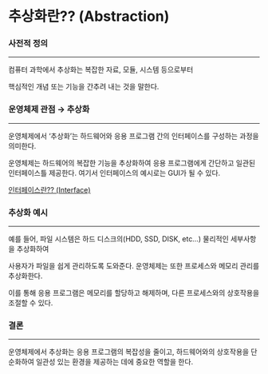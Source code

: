 # 추상화란?? (Abstraction)

### 사전적 정의

---

컴퓨터 과학에서 추상화는 복잡한 자료, 모듈, 시스템 등으로부터

 핵심적인 개념 또는 기능을 간추려 내는 것을 말한다.

### 운영체제 관점 → 추상화

---

 운영체제에서 ‘추상화’는 하드웨어와 응용 프로그램 간의 인터페이스를 구성하는 과정을 의미한다.

운영체제는 하드웨어의 복잡한 기능을 추상화하여 응용 프로그램에게 간단하고 일관된 인터페이스틀 제공한다. 여기서 인터페이스의 예시로는 GUI가 될 수 있다.

[인터페이스란?? (Interface)](https://www.notion.so/Interface-a7dcdaae695f4c86af95467be559627f)

### 추상화 예시

---

예를 들어, 파일 시스템은 하드 디스크의(HDD, SSD, DISK, etc…) 물리적인 세부사항을 추상화하여

사용자가 파일을 쉽게 관리하도록 도와준다. 운영체제는 또한 프로세스와 메모리 관리를 추상화한다.

이를 통해 응용 프로그램은 메모리를 할당하고 해제하며, 다른 프로세스와의 상호작용을 조절할 수 있다.

### 결론

---

운영체제에서 추상화는 응용 프로그램의 복잡성을 줄이고, 하드웨어와의 상호작용을 단순화하여 일관성 있는 환경을 제공하는 데에 중요한 역할을 한다.